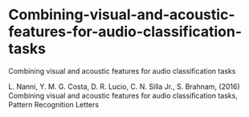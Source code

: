 # Combining-visual-and-acoustic-features-for-audio-classification-tasks
Combining visual and acoustic features for audio classification tasks

L. Nanni, Y. M. G. Costa, D. R. Lucio, C. N. Silla Jr., S. Brahnam, (2016) Combining visual and acoustic features for audio classiﬁcation tasks, Pattern Recognition Letters
